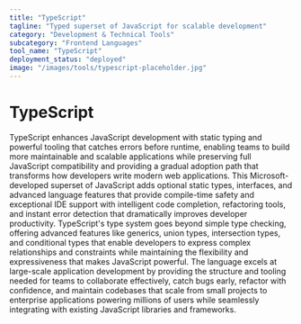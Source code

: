 ```yaml
---
title: "TypeScript"
tagline: "Typed superset of JavaScript for scalable development"
category: "Development & Technical Tools"
subcategory: "Frontend Languages"
tool_name: "TypeScript"
deployment_status: "deployed"
image: "/images/tools/typescript-placeholder.jpg"
---
```


# TypeScript

TypeScript enhances JavaScript development with static typing and powerful tooling that catches errors before runtime, enabling teams to build more maintainable and scalable applications while preserving full JavaScript compatibility and providing a gradual adoption path that transforms how developers write modern web applications. This Microsoft-developed superset of JavaScript adds optional static types, interfaces, and advanced language features that provide compile-time safety and exceptional IDE support with intelligent code completion, refactoring tools, and instant error detection that dramatically improves developer productivity. TypeScript's type system goes beyond simple type checking, offering advanced features like generics, union types, intersection types, and conditional types that enable developers to express complex relationships and constraints while maintaining the flexibility and expressiveness that makes JavaScript powerful. The language excels at large-scale application development by providing the structure and tooling needed for teams to collaborate effectively, catch bugs early, refactor with confidence, and maintain codebases that scale from small projects to enterprise applications powering millions of users while seamlessly integrating with existing JavaScript libraries and frameworks.